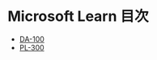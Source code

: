 
# Microsoft Learn 目次

- [DA-100](learn-index-da-100-ja-jp.md)
- [PL-300](learn-index-pl-300-ja-jp.md)
